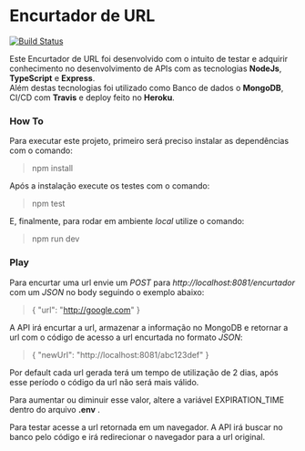 # Encurtador de URL 
[![Build Status](https://travis-ci.org/dalmasjunior/encurtador.svg?branch=master)](https://travis-ci.org/dalmasjunior/encurtador)

Este Encurtador de URL foi desenvolvido com o intuito de testar e adquirir conhecimento no desenvolvimento de APIs com as tecnologias **NodeJs**, **TypeScript** e **Express**.
<br>
Além destas tecnologias foi utilizado como Banco de dados o **MongoDB**, CI/CD com **Travis** e deploy feito no **Heroku**.

### How To

Para executar este projeto, primeiro será preciso instalar as dependências com o comando:
> npm install

Após a instalação execute os testes com o comando:
> npm test

E, finalmente, para rodar em ambiente *local* utilize o comando:
> npm run dev

### Play

Para encurtar uma url envie um *POST* para *http://localhost:8081/encurtador* com um *JSON* no body seguindo o exemplo abaixo:
> {
  "url": "http://google.com"
}

A API irá encurtar a url, armazenar a informação no MongoDB e retornar a url com o código de acesso a url encurtada no formato *JSON*:
> {
  "newUrl": "http://localhost:8081/abc123def"
}

Por default cada url gerada terá um tempo de utilização de 2 dias, após esse período o código da url não será mais válido.

Para aumentar ou diminuir esse valor, altere a variável EXPIRATION_TIME dentro do arquivo **.env** .

Para testar acesse a url retornada em um navegador.
A API irá buscar no banco pelo código e irá redirecionar o navegador para a url original.
